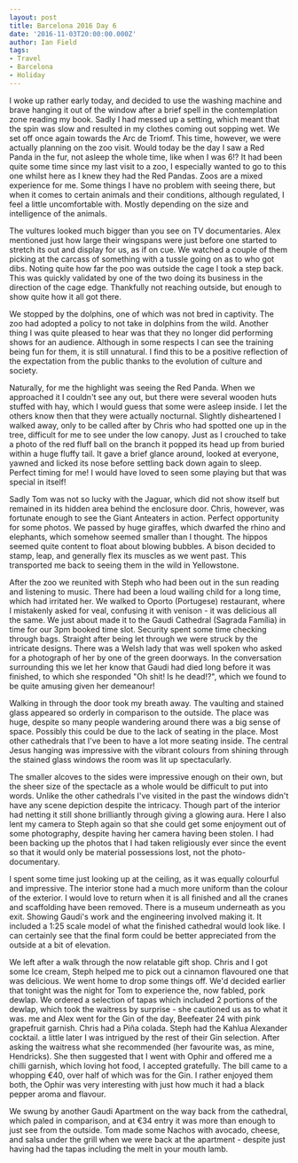 ```yaml
---
layout: post
title: Barcelona 2016 Day 6
date: '2016-11-03T20:00:00.000Z'
author: Ian Field
tags:
- Travel
- Barcelona
- Holiday
---
```

I woke up rather early today, and decided to use the washing machine and brave hanging it out of the window after a brief spell in the contemplation zone reading my book. Sadly I had messed up a setting, which meant that the spin was slow and resulted in my clothes coming out sopping wet. We set off once again towards the Arc de Triomf. This time, however, we were actually planning on the zoo visit. Would today be the day I saw a Red Panda in the fur, not asleep the whole time, like when I was 6!? It had been quite some time since my last visit to a zoo, I especially wanted to go to this one whilst here as I knew they had the Red Pandas. Zoos are a mixed experience for me. Some things I have no problem with seeing there, but when it comes to certain animals and their conditions, although regulated, I feel a little uncomfortable with. Mostly depending on the size and intelligence of the animals.

The vultures looked much bigger than you see on TV documentaries. Alex mentioned just how large their wingspans were just before one started to stretch its out and display for us, as if on cue. We watched a couple of them picking at the carcass of something with a tussle going on as to who got dibs. Noting quite how far the poo was outside the cage I took a step back. This was quickly validated by one of the two doing its business in the direction of the cage edge. Thankfully not reaching outside, but enough to show quite how it all got there.

We stopped by the dolphins, one of which was not bred in captivity. The zoo had adopted a policy to not take in dolphins from the wild. Another thing I was quite pleased to hear was that they no longer did performing shows for an audience. Although in some respects I can see the training being fun for them, it is still unnatural. I find this to be a positive reflection of the expectation from the public thanks to the evolution of culture and society.

Naturally, for me the highlight was seeing the Red Panda. When we approached it I couldn't see any out, but there were several wooden huts stuffed with hay, which I would guess that some were asleep inside. I let the others know then that they were actually nocturnal. Slightly disheartened I walked away, only to be called after by Chris who had spotted one up in the tree, difficult for me to see under the low canopy. Just as I crouched to take a photo of the red fluff ball on the branch it popped its head up from buried within a huge fluffy tail. It gave a brief glance around, looked at everyone, yawned and licked its nose before settling back down again to sleep. Perfect timing for me! I would have loved to seen some playing but that was special in itself!

Sadly Tom was not so lucky with the Jaguar, which did not show itself but remained in its hidden area behind the enclosure door. Chris, however, was fortunate enough to see the Giant Anteaters in action. Perfect opportunity for some photos. We passed by huge giraffes, which dwarfed the rhino and elephants, which somehow seemed smaller than I thought. The hippos seemed quite content to float about blowing bubbles. A bison decided to stamp, leap, and generally flex its muscles as we went past. This transported me back to seeing them in the wild in Yellowstone.

After the zoo we reunited with Steph who had been out in the sun reading and listening to music. There had been a loud wailing child for a long time, which had irritated her. We walked to Oporto (Portugese) restaurant, where I mistakenly asked for veal, confusing it with venison - it was delicious all the same. We just about made it to the Gaudi Cathedral (Sagrada Família) in time for our 3pm booked time slot. Security spent some time checking through bags. Straight after being let through we were struck by the intricate designs. There was a Welsh lady that was well spoken who asked for a photograph of her by one of the green doorways. In the conversation surrounding this we let her know that Gaudi had died long before it was finished, to which she responded "Oh shit! Is he dead!?", which we found to be quite amusing given her demeanour!

Walking in through the door took my breath away. The vaulting and stained glass appeared so orderly in comparison to the outside. The place was huge, despite so many people wandering around there was a big sense of space. Possibly this could be due to the lack of seating in the place. Most other cathedrals that I've been to have a lot more seating inside. The central Jesus hanging was impressive with the vibrant colours from shining through the stained glass windows the room was lit up spectacularly.

The smaller alcoves to the sides were impressive enough on their own, but the sheer size of the spectacle as a whole would be difficult to put into words. Unlike the other cathedrals I've visited in the past the windows didn't have any scene depiction despite the intricacy. Though part of the interior had netting it still shone brilliantly through giving a glowing aura. Here I also lent my camera to Steph again so that she could get some enjoyment out of some photography, despite having her camera having been stolen. I had been backing up the photos that I had taken religiously ever since the event so that it would only be material possessions lost, not the photo-documentary.

I spent some time just looking up at the ceiling, as it was equally colourful and impressive. The interior stone had a much more uniform than the colour of the exterior. I would love to return when it is all finished and all the cranes and scaffolding have been removed. There is a museum underneath as you exit. Showing Gaudi's work and the engineering involved making it. It included a 1:25 scale model of what the finished cathedral would look like. I can certainly see that the final form could be better appreciated from the outside at a bit of elevation.

We left after a walk through the now relatable gift shop. Chris and I got some Ice cream, Steph helped me to pick out a cinnamon flavoured one that was delicious. We went home to drop some things off. We'd decided earlier that tonight was the night for Tom to experience the, now fabled, pork dewlap. We ordered a selection of tapas which included 2 portions of the dewlap, which took the waitress by surprise - she cautioned us as to what it was. me and Alex went for the Gin of the day, Beefeater 24 with pink grapefruit garnish. Chris had a Piña colada. Steph had the Kahlua Alexander cocktail. a little later I was intrigued by the rest of their Gin selection. After asking the waitress what she recommended (her favourite was, as mine, Hendricks). She then suggested that I went with Ophir and offered me a chilli garnish, which loving hot food, I accepted gratefully. The bill came to a whopping €40, over half of which was for the Gin. I rather enjoyed them both, the Ophir was very interesting with just how much it had a black pepper aroma and flavour.

We swung by another Gaudi Apartment on the way back from the cathedral, which paled in comparison, and at €34 entry it was more than enough to just see from the outside. Tom made some Nachos with avocado, cheese, and salsa under the grill when we were back at the apartment - despite just having had the tapas including the melt in your mouth lamb.
